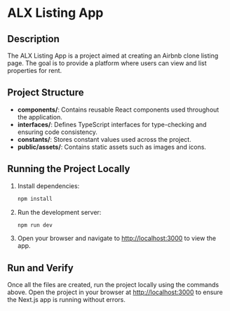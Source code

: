 # ALX Listing App

## Description

The ALX Listing App is a project aimed at creating an Airbnb clone listing page. The goal is to provide a platform where users can view and list properties for rent.

## Project Structure

- **components/**: Contains reusable React components used throughout the application.
- **interfaces/**: Defines TypeScript interfaces for type-checking and ensuring code consistency.
- **constants/**: Stores constant values used across the project.
- **public/assets/**: Contains static assets such as images and icons.

## Running the Project Locally

1. Install dependencies:
    ```bash
    npm install
    ```

2. Run the development server:
    ```bash
    npm run dev
    ```

3. Open your browser and navigate to [http://localhost:3000](http://localhost:3000) to view the app.

## Run and Verify

Once all the files are created, run the project locally using the commands above. Open the project in your browser at [http://localhost:3000](http://localhost:3000) to ensure the Next.js app is running without errors.